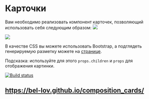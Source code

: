 Карточки
===
Вам необходимо реализовать компонент карточек, позволяющий использовать себя следующим образом:
![](./assets/card1.png)

![](./assets/card2.png)


В качестве CSS вы можете использовать Bootstrap, а подглядеть генерируемую разметку можете на [странице]( https://getbootstrap.com/docs/4.3/components/card/).

Подсказка: используйте для этого `props.children` и `props` для отображения картинки.

[![Build status](https://ci.appveyor.com/api/projects/status/g6bb55s7392bpre0?svg=true)](https://ci.appveyor.com/project/bel-lov/composition_cards)

## https://bel-lov.github.io/composition_cards/